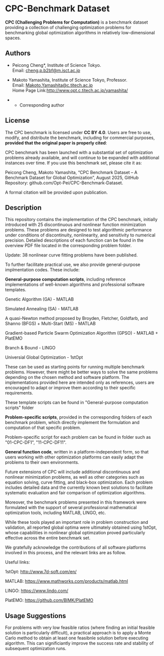 # CPC-Benchmark Dataset

**CPC (Challenging Problems for Computation)** is a benchmark dataset providing a collection of challenging optimization problems for benchmarking global optimization algorithms in relatively low-dimensional spaces.

## Authors

- Peicong Cheng*, Institute of Science Tokyo.  
	Email: cheng.p.b2bf@m.isct.ac.jp
	
- Makoto Yamashita, Institute of Science Tokyo, Professor.  
	Email: Makoto.Yamashita@c.titech.ac.jp  
	Home Page Link:http://www.opt.c.titech.ac.jp/yamashita/

- * Corresponding author

## License

The CPC benchmark is licensed under **CC BY 4.0**. Users are free to use, modify, and distribute the benchmark, including for commercial purposes, **provided that the original paper is properly cited**:

CPC benchmark has been launched with a substantial set of optimization problems already available, and will continue to be expanded with additional instances over time.
If you use this benchmark set, please cite it as:

Peicong Cheng, Makoto Yamashita, “CPC Benchmark Dataset – A Benchmark Dataset for Global Optimization”, August 2025, GitHub Repository: github.com/Opt-Pei/CPC-Benchmark-Dataset.

A formal citation will be provided upon publication.

## Description

This repository contains the implementation of the CPC benchmark, initially introduced with 25 discontinuous and nonlinear function minimization problems. These problems are designed to test algorithmic performance under conditions of discontinuity, nonlinearity, and sensitivity to numerical precision. Detailed descriptions of each function can be found in the overview PDF file located in the corresponding problem folder.

Update: 38 nonlinear curve fitting problems have been published. 

To further facilitate practical use, we also provide general-purpose implmentation codes. These include:

**General-purpose computation scripts**, including reference implementations of well-known algorithms and professional software templates.

Genetic Algorithm (GA) - MATLAB

Simulated Annealing (SA) - MATLAB

A quasi-Newton method proposed by Broyden, Fletcher, Goldfarb, and Shanno (BFGS) + Multi-Start (MS) - MATLAB

Gradient-based Particle Swarm Optimization Algorithm (GPSO) - MATLAB + PlatEMO

Branch & Bound - LINGO

Universial Global Optimization - 1stOpt

These can be used as starting points for running multiple benchmark problems. However, there might be better ways to solve the same problems depending on the chosen method and software platform. The implementations provided here are intended only as references, users are encouraged to adapt or improve them according to their specific requirements.

These template scripts can be found in "General-purpose computation scripts" folder

**Problem-specific scripts**, provided in the corresponding folders of each benchmark problem, which directly implement the formulation and computation of that specific problem.

Problem-specific script for each problem can be found in folder such as "01-CPC-DF1", "11-CPC-DF11". 

**General function code**, written in a platform-independent form, so that users working with other optimization platforms can easily adapt the problems to their own environments.

Future extensions of CPC will include additional discontinuous and nonlinear minimization problems, as well as other categories such as equation solving, curve fitting, and black-box optimization. Each problem includes detailed data and the currently known best solutions to facilitate systematic evaluation and fair comparison of optimization algorithms.

Moreover, the benchmark problems presented in this framework were formulated with the support of several professional mathematical optimization tools, including MATLAB, LINGO, etc.

While these tools played an important role in problem construction and validation, all reported global optima were ultimately obtained using 1stOpt, whose capabilities in nonlinear global optimzation proved particularly effective across the entire benchmark set.

We gratefully acknowledge the contributions of all software platforms involved in this process, and the relevant links are as follow. 

Useful links:

1stOpt: http://www.7d-soft.com/en/

MATLAB: https://www.mathworks.com/products/matlab.html

LINGO: https://www.lindo.com/

PlatEMO: https://github.com/BIMK/PlatEMO

## Usage Suggestions

For problems with very low feasible ratios (where finding an initial feasible solution is particularly difficult), a practical approach is to apply a Monte Carlo method to obtain at least one feasibnle solution before executing algorithm. This can significiantly improve the success rate and stability of subsequent optimization runs.




